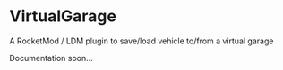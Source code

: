 # VirtualGarage
A RocketMod / LDM plugin to save/load vehicle to/from a virtual garage

Documentation soon...
